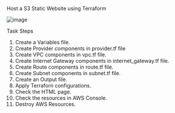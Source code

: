 Host a S3 Static Website using Terraform

![image](https://user-images.githubusercontent.com/37935617/151236442-68c7bf72-c348-4224-a384-ab14829a9877.png)

Task Steps

1. Create a Variables file.
2. Create Provider components in provider.tf file
3. Create VPC components in vpc.tf file.
4. Create Internet Gateway components in internet_gateway.tf file.
5. Create Route components in route.tf file.
6. Create Subnet components in subnet.tf file.
7. Create an Output file.
8. Apply Terraforn configurations.
9. Check the HTML page.
10. Check the resources in AWS Console.
11. Destroy AWS Resources.
